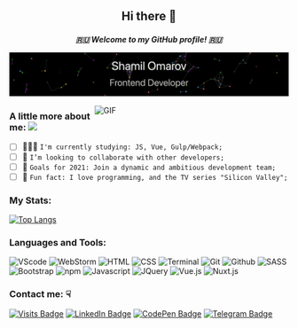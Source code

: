 ## <p align="center">Hi there 👋</p>
***<p align="center">🇷🇺 Welcome to my GitHub profile! 🇷🇺</p>***

[![Header](https://github.com/omarovfrontend/omarovfrontend/blob/main/profile.gif?raw=true)](http://omarov.site/)
<!-- If you want the template for my gif, email me! -->

<img align="right" alt="GIF" width="350" src="https://media3.giphy.com/media/fuJPZBIIqzbt1kAYVc/giphy.gif?cid=ecf05e47guq07vqxyyeb82qdgqb7ekwpszlnqolhgpn0u8ni&rid=giphy.gif"/>

### <p>A little more about me: <img src="https://i.giphy.com/media/WUlplcMpOCEmTGBtBW/giphy.webp" width="30"></p>

 - [ ] 👨🏻‍💻 `I'm currently studying: JS, Vue, Gulp/Webpack;`
 - [ ] 🤝 `I’m looking to collaborate with other developers;`
 - [ ] 🎯 `Goals for 2021: Join a dynamic and ambitious development team;`
 - [ ] 🤫 `Fun fact: I love programming, and the TV series "Silicon Valley";`

### My Stats:
[![Top Langs](https://github-readme-stats.vercel.app/api/top-langs/?username=omarovfrontend&layout=compact)](https://github.com/anuraghazra/github-readme-stats)

### Languages and Tools:

![VScode](https://img.shields.io/badge/-VScode-000?&logo=Visual-Studio-Code)
![WebStorm](https://img.shields.io/badge/-WebStorm-000?&logo=WebStorm)
![HTML](https://img.shields.io/badge/-HTML-000?&logo=HTML5)
![CSS](https://img.shields.io/badge/-CSS-000?&logo=CSS3)
![Terminal](https://img.shields.io/badge/-Terminal-000?&logo=MacOS)
![Git](https://img.shields.io/badge/-Git-000?&logo=Git)
![Github](https://img.shields.io/badge/-Github-000?&logo=Github)
![SASS](https://img.shields.io/badge/-SASS-000?&logo=SASS)
![Bootstrap](https://img.shields.io/badge/-Bootstrap-000?&logo=Bootstrap)
![npm](https://img.shields.io/badge/-npm-000?&logo=npm)
![Javascript](https://img.shields.io/badge/-JavaScript-000?&logo=Javascript)
![JQuery](https://img.shields.io/badge/-JQuery-000?&logo=JQuery)
![Vue.js](https://img.shields.io/badge/-Vue.js-000?&logo=Vue.js)
![Nuxt.js](https://img.shields.io/badge/-Nuxt.js-000?&logo=Nuxt.js)

<!-- ![React.js](https://img.shields.io/badge/-React.js-000?&logo=React) -->
<!-- ![Next.js](https://img.shields.io/badge/-Next.js-000?&logo=Next.js) -->

<!-- ![Node.js](https://img.shields.io/badge/-Node.js-000?&logo=Node.js) -->
<!-- ![Typescript](https://img.shields.io/badge/-Typescript-000?&logo=Typescript) -->

### Contact me: ☟
[![Visits Badge](https://badges.pufler.dev/visits/omarovfrontend/omarovfrontend)](https://github.com/omarovfrontend/omarovfrontend)
[![LinkedIn Badge](https://img.shields.io/badge/LinkedIn-Profile-informational?style=flat&logo=linkedin&logoColor=white&color=0966c2)](https://www.linkedin.com/in/omarovfrontend/)
[![CodePen Badge](https://img.shields.io/badge/CodePen-Profile-informational?style=flat&logo=codepen&logoColor=white&color=0966c2)](https://codepen.io/omarovfrontend)
[![Telegram Badge](https://img.shields.io/badge/Telegram-Profile-informational?style=flat&logo=telegram&logoColor=white&color=0966c2)](https://t.me/omarovfrontend)

